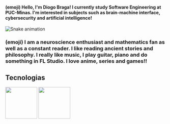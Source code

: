 #### (emoji) Hello, I'm Diogo Braga! I currently study Software Engineering at PUC-Minas. I'm interested in subjects such as brain-machine interface, cybersecurity and artificial intelligence! 

![Snake animation](https://github.com/seu-usuário-aqui/DGBBRAGA/blob/output/github-contribution-grid-snake.svg)

### (emoji) I am a neuroscience enthusiast and mathematics fan as well as a constant reader. I like reading ancient stories and philosophy. I really like music, I play guitar, piano and do something in FL Studio. I love anime, series and games!! 

##

## Tecnologias 

<img height="100px" width="100px" src="https://cdn.jsdelivr.net/gh/devicons/devicon@latest/icons/bootstrap/bootstrap-original-wordmark.svg"/>

<img height="100px" width="100px" src="https://cdn.jsdelivr.net/gh/devicons/devicon@latest/icons/arduino/arduino-original.svg" />
          
          
          
          

